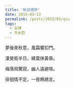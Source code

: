 ```yaml
---
title: '秋日感怀'
date: 2015-03-13
permalink: /posts/2015/03/qiu 
tags:
  - 五律 
  - 平水韵
---
```


 夢後來秋意，風霜響扣門。

淒旻銜半日，絳葉抹黃昏。

梅落飛驚寂，幽人遠避喧。

徘徊情不定，一夜鷓鴣言。